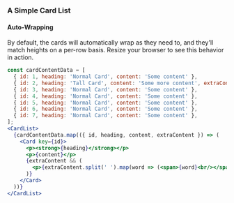 ### A Simple Card List

#### Auto-Wrapping

By default, the cards will automatically wrap as they need to, and they'll match heights on a per-row basis. Resize your browser to see this behavior in action.

```jsx
const cardContentData = [
  { id: 1, heading: 'Normal Card', content: 'Some content' },
  { id: 2, heading: 'Tall Card', content: 'Some more content', extraContent: 'Some extra content to demonstrate matching heights' },
  { id: 3, heading: 'Normal Card', content: 'Some content' },
  { id: 4, heading: 'Normal Card', content: 'Some content' },
  { id: 5, heading: 'Normal Card', content: 'Some content' },
  { id: 6, heading: 'Normal Card', content: 'Some content' },
  { id: 7, heading: 'Normal Card', content: 'Some content' },
];
<CardList>
  {cardContentData.map(({ id, heading, content, extraContent }) => (
    <Card key={id}>
      <p><strong>{heading}</strong></p>
      <p>{content}</p>
      {extraContent && (
        <p>{extraContent.split(' ').map(word => (<span>{word}<br/></span>))}</p>
      )}
    </Card>
  ))}
</CardList>
```
